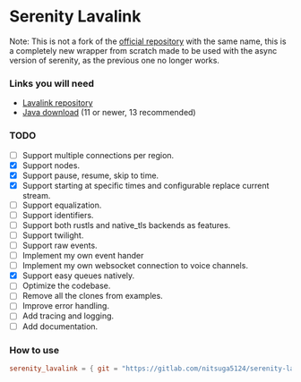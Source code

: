 # Serenity Lavalink
Note: This is not a fork of the [official repository](https://github.com/serenity-rs/serenity-lavalink) with the same name, this is a completely new wrapper from scratch made to be used with the async version of serenity, as the previous one no longer works.

### Links you will need
- [Lavalink repository](https://github.com/Frederikam/Lavalink)
- [Java download](https://jdk.java.net/archive/) (11 or newer, 13 recommended)

### TODO
- [ ] Support multiple connections per region.
- [X] Support nodes.
- [X] Support pause, resume, skip to time.
- [X] Support starting at specific times and configurable replace current stream.
- [ ] Support equalization.
- [ ] Support identifiers.
- [ ] Support both rustls and native_tls backends as features.
- [ ] Support twilight.
- [ ] Support raw events.
- [ ] Implement my own event hander
- [ ] Implement my own websocket connection to voice channels.
- [X] Support easy queues natively.
- [ ] Optimize the codebase.
- [ ] Remove all the clones from examples.
- [ ] Improve error handling.
- [ ] Add tracing and logging.
- [ ] Add documentation.

### How to use
```toml
serenity_lavalink = { git = "https://gitlab.com/nitsuga5124/serenity-lavalink/", branch = "master" }
```
